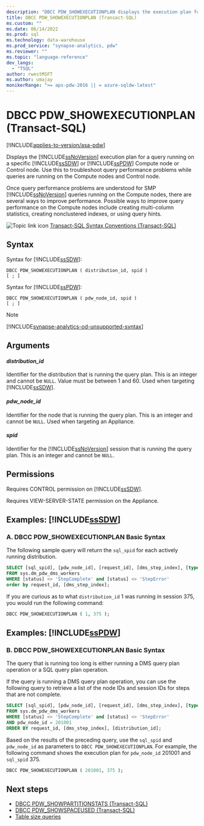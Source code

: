 ```yaml
---
description: "DBCC PDW_SHOWEXECUTIONPLAN displays the execution plan for a query running on a specific Azure Synapse Analytics or Analytics Platform System (PDW) compute node or control node."
title: DBCC PDW_SHOWEXECUTIONPLAN (Transact-SQL)
ms.custom: ""
ms.date: 06/14/2022
ms.prod: sql
ms.technology: data-warehouse
ms.prod_service: "synapse-analytics, pdw"
ms.reviewer: ""
ms.topic: "language-reference"
dev_langs: 
  - "TSQL"
author: rwestMSFT
ms.author: umajay
monikerRange: ">= aps-pdw-2016 || = azure-sqldw-latest"
---
```


# DBCC PDW_SHOWEXECUTIONPLAN (Transact-SQL)

[!INCLUDE[applies-to-version/asa-pdw](../../includes/applies-to-version/asa-pdw.md)]

Displays the [!INCLUDE[ssNoVersion](../../includes/ssnoversion-md.md)] execution plan for a query running on a specific [!INCLUDE[ssSDW](../../includes/sssdw-md.md)] or [!INCLUDE[ssPDW](../../includes/sspdw-md.md)] Compute node or Control node. Use this to troubleshoot query performance problems while queries are running on the Compute nodes and Control node.
  
Once query performance problems are understood for SMP [!INCLUDE[ssNoVersion](../../includes/ssnoversion-md.md)] queries running on the Compute nodes, there are several ways to improve performance. Possible ways to improve query performance on the Compute nodes include creating multi-column statistics, creating nonclustered indexes, or using query hints.
  
![Topic link icon](../../database-engine/configure-windows/media/topic-link.gif "Topic link icon") [Transact-SQL Syntax Conventions &#40;Transact-SQL&#41;](../../t-sql/language-elements/transact-sql-syntax-conventions-transact-sql.md)
  
## Syntax  
Syntax for [!INCLUDE[ssSDW](../../includes/sssdwfull-md.md)]:

```syntaxsql
DBCC PDW_SHOWEXECUTIONPLAN ( distribution_id, spid )  
[ ; ]  
```  

Syntax for [!INCLUDE[ssPDW](../../includes/sspdw-md.md)]:
  
```syntaxsql
DBCC PDW_SHOWEXECUTIONPLAN ( pdw_node_id, spid )  
[ ; ]  
```  

> [!NOTE]
> [!INCLUDE[synapse-analytics-od-unsupported-syntax](../../includes/synapse-analytics-od-unsupported-syntax.md)]

## Arguments  
 
#### *distribution_id*  
 Identifier for the distribution that is running the query plan. This is an integer and cannot be `NULL`. Value must be between 1 and 60. Used when targeting [!INCLUDE[ssSDW](../../includes/sssdw-md.md)].  
  
#### *pdw_node_id*  
 Identifier for the node that is running the query plan. This is an integer and cannot be `NULL`. Used when targeting an Appliance.  
  
#### *spid*  
 Identifier for the [!INCLUDE[ssNoVersion](../../includes/ssnoversion-md.md)] session that is running the query plan. This is an integer and cannot be `NULL`.  
  
## Permissions  
 Requires CONTROL permission on [!INCLUDE[ssSDW](../../includes/sssdw-md.md)].  
  
Requires VIEW-SERVER-STATE permission on the Appliance.
  
## Examples: [!INCLUDE[ssSDW](../../includes/sssdw-md.md)]  
  
### A. DBCC PDW_SHOWEXECUTIONPLAN Basic Syntax  

The following sample query will return the `sql_spid` for each actively running distribution. 
  
```sql
SELECT [sql_spid], [pdw_node_id], [request_id], [dms_step_index], [type], [start_time], [end_time], [status], [distribution_id]  
FROM sys.dm_pdw_dms_workers   
WHERE [status] <> 'StepComplete' and [status] <> 'StepError'  
order by request_id, [dms_step_index];  
```  
  
If you are curious as to what `distribution_id` 1 was running in session 375, you would run the following command:
  
```sql
DBCC PDW_SHOWEXECUTIONPLAN ( 1, 375 );  
```  

## Examples: [!INCLUDE[ssPDW](../../includes/sspdw-md.md)]  

### B. DBCC PDW_SHOWEXECUTIONPLAN Basic Syntax  

 The query that is running too long is either running a DMS query plan operation or a SQL query plan operation.  
  
If the query is running a DMS query plan operation, you can use the following query to retrieve a list of the node IDs and session IDs for steps that are not complete.
  
```sql
SELECT [sql_spid], [pdw_node_id], [request_id], [dms_step_index], [type], [start_time], [end_time], [status]   
FROM sys.dm_pdw_dms_workers   
WHERE [status] <> 'StepComplete' and [status] <> 'StepError'  
AND pdw_node_id = 201001   
ORDER BY request_id, [dms_step_index], [distribution_id];  
```  
  
Based on the results of the preceding query, use the `sql_spid` and `pdw_node_id` as parameters to `DBCC PDW_SHOWEXECUTIONPLAN`. For example, the following command shows the execution plan for `pdw_node_id` 201001 and `sql_spid` 375.
  
```sql
DBCC PDW_SHOWEXECUTIONPLAN ( 201001, 375 );  
```  

## Next steps

- [DBCC PDW_SHOWPARTITIONSTATS &#40;Transact-SQL&#41;](dbcc-pdw-showpartitionstats-transact-sql.md)  
- [DBCC PDW_SHOWSPACEUSED &#40;Transact-SQL&#41;](dbcc-pdw-showspaceused-transact-sql.md)
- [Table size queries](/azure/synapse-analytics/sql-data-warehouse/sql-data-warehouse-tables-overview#table-size-queries)
